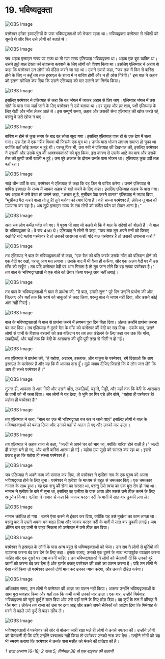 # 19. भविष्यद्वक्ता

![OBS Image](https://cdn.door43.org/obs/jpg/360px/obs-en-19-01.jpg)

परमेश्वर हमेशा इस्राएलियों के पास भविष्यद्वक्ताओं को भेजता रहता था। भविष्यद्वक्ता परमेश्वर से संदेशों को सुनते थे और फिर उसे लोगों को बताते थे।

![OBS Image](https://cdn.door43.org/obs/jpg/360px/obs-en-19-02.jpg)

जब अहाब इस्राएल राज्य पर राजा था तो उस समय एलिय्याह भविष्यद्वक्ता था। अहाब एक बुरा व्यक्ति था। उसने झूठे बाल देवता की उपासना करवाने के लिए लोगों को विवश किया था। इसलिए एलिय्याह ने अहाब से कहा कि परमेश्वर उन लोगों को दंडित करने जा रहा था। उसने उससे कहा, "जब तक मैं फिर से बारिश होने के लिए न कहूँ तब तक इस्राएल के राज्य में न बारिश होगी और न ही ओस गिरेगी।" इस बात ने अहाब को इतना क्रोधित कर दिया कि उसने एलिय्याह को मार डालने का निर्णय किया।

![OBS Image](https://cdn.door43.org/obs/jpg/360px/obs-en-19-03.jpg)

इसलिए परमेश्वर ने एलिय्याह से कहा कि वह जंगल में जाकर अहाब से छिप जाए। एलिय्याह जंगल में उस सोते के पास गया जहाँ जाने के लिए परमेश्वर ने उसे बताया था। हर सुबह और हर शाम, पक्षी एलिय्याह के लिए रोटी और माँस लेकर आते थे। इस सम्पूर्ण समय, अहाब और उसकी सेना एलिय्याह की खोज करते रहे, परन्तु वे उसे खोज न पाए।

![OBS Image](https://cdn.door43.org/obs/jpg/360px/obs-en-19-04.jpg)

बारिश न होने से कुछ समय के बाद वह सोता सूख गया। इसलिए एलिय्याह पास ही के एक देश में चला गया। उस देश में एक गरीब विधवा थी जिसके एक पुत्र था। उनके पास भोजन लगभग समाप्त हो चुका था क्योंकि वहाँ कोई फसल न हुई थी। परन्तु फिर भी, उस स्त्री ने एलिय्याह की देखभाल की, इसलिए परमेश्वर ने उसकी और उसके पुत्र की आवश्यकताओं को पूरा किया, इस कारण से उसके आटे का पात्र और उसके तेल की कुप्पी कभी खाली न हुई। उस पूरे अकाल के दौरान उनके पास भोजन था। एलिय्याह कुछ वर्षों तक वहाँ रहा।

![OBS Image](https://cdn.door43.org/obs/jpg/360px/obs-en-19-05.jpg)

साढ़े तीन वर्षों के बाद, परमेश्वर ने एलिय्याह से कहा कि वह फिर से बारिश करेगा। उसने एलिय्याह से वापिस इस्राएल के राज्य में जाकर अहाब से बातें करने के लिए कहा। इसलिए एलिय्याह अहाब के पास गया। जब अहाब ने उसे देखा तो उसने कहा, "अच्छा तू है, मुसीबत पैदा करने वाला!" एलिय्याह ने जवाब दिया, "मुसीबत पैदा करने वाला तो तू है! तूने यहोवा को त्याग दिया है। वही सच्चा परमेश्वर है, लेकिन तू बाल की उपासना कर रहा है। अब तुझे इस्राएल राज्य के सब लोगों को कर्मेल पर्वत पर लेकर आना है।"

![OBS Image](https://cdn.door43.org/obs/jpg/360px/obs-en-19-06.jpg)

अतः सब लोग कर्मेल पर्वत को गए। वे पुरुष भी आए जो कहते थे कि वे बाल के संदेशों को बोलते हैं। ये बाल के भविष्यद्वक्ता थे। वे सब 450 थे। एलिय्याह ने लोगों से कहा, "कब तक तुम अपने मनों को फिराए रखोगे? यदि यहोवा परमेश्वर है तो उसकी आराधना करो! यदि बाल परमेश्वर है तो उसकी उपासना करो!"

![OBS Image](https://cdn.door43.org/obs/jpg/360px/obs-en-19-07.jpg)

तब एलिय्याह ने बाल के भविष्यद्वक्ताओं से कहा, "एक बैल को बलि करके उसके माँस को बलिदान होने को एक वेदी पर रखो, परन्तु आग मत लगाना। उसके बाद मैं भी वैसा ही करूँगा, और एक अलग वेदी पर मैं उस माँस को रखूँगा। तब यदि परमेश्वर वेदी पर आग गिराता है तो तुम जान लोगे कि वह सच्चा परमेश्वर है।" तब बाल के भविष्यद्वक्ताओं ने एक बलि को तैयार किया परन्तु आग नहीं लगाई।

![OBS Image](https://cdn.door43.org/obs/jpg/360px/obs-en-19-08.jpg)

तब बाल के भविष्यद्वक्ताओं ने बाल से प्रार्थना की, "हे बाल, हमारी सुन!" पूरे दिन उन्होंने प्रार्थना की और चिल्लाए और यहाँ तक कि स्वयं को चाकुओं से काट लिया, परन्तु बाल ने जवाब नहीं दिया, और उसने कोई आग नहीं गिराई।

![OBS Image](https://cdn.door43.org/obs/jpg/360px/obs-en-19-09.jpg)

बाल के भविष्यद्वक्ताओं ने बाल से प्रार्थना करने में लगभग पूरा दिन बिता दिया। अंततः उन्होंने प्रार्थना करना बंद कर दिया। तब एलिय्याह ने दूसरे बैल के माँस को परमेश्वर की वेदी पर रख दिया। उसके बाद, उसने लोगों से पानी के विशाल बरतनों को उस बलिदान पर तब तक उंडेलने के लिए कहा जब तक कि माँस, लकड़ियाँ, और यहाँ तक कि वेदी के आसपास की भूमि पूरी तरह से गीली न हो गई।

![OBS Image](https://cdn.door43.org/obs/jpg/360px/obs-en-19-10.jpg)

तब एलिय्याह ने प्रार्थना की, "हे यहोवा, अब्राहम, इसहाक, और याकूब के परमेश्वर, हमें दिखाओ कि आप इस्राएल के परमेश्वर हैं और यह कि मैं आपका दास हूँ। मुझे जवाब दीजिए जिससे कि ये लोग जान लेंगे कि आप ही सच्चे परमेश्वर हैं।"

![OBS Image](https://cdn.door43.org/obs/jpg/360px/obs-en-19-11.jpg)

तुरन्त ही, आकाश से आग गिरी और उसने माँस, लकड़ियाँ, चट्टानें, मिट्टी, और यहाँ तक कि वेदी के आसपास के पानी को भी जला दिया। जब लोगों ने यह देखा, वे भूमि पर गिर पड़े और बोले, "यहोवा ही परमेश्वर है! यहोवा ही परमेश्वर है!"

![OBS Image](https://cdn.door43.org/obs/jpg/360px/obs-en-19-12.jpg)

तब एलिय्याह ने कहा, "बाल का एक भी भविष्यद्वक्ता बच कर न जाने पाए!" इसलिए लोगों ने बाल के भविष्यद्वक्ताओं को पकड़ लिया और उनको वहाँ से अलग ले गए और उनको मार डाला।

![OBS Image](https://cdn.door43.org/obs/jpg/360px/obs-en-19-13.jpg)

तब एलिय्याह ने अहाब राजा से कहा, "जल्दी से अपने घर को भाग जा, क्योंकि बारिश होने वाली है।" जल्दी ही बादल घने हो गए, और भारी बारिश आरम्भ हो गई। यहोवा उस सूखे को समाप्त कर रहा था। इससे प्रकट हुआ कि यहोवा ही सच्चा परमेश्वर है।

![OBS Image](https://cdn.door43.org/obs/jpg/360px/obs-en-19-14.jpg)

जब एलिय्याह ने अपने काम को समाप्त कर दिया, तो परमेश्वर ने एलीशा नाम के एक पुरुष को अपना भविष्यद्वक्ता होने के लिए चुना। परमेश्वर ने एलीशा के माध्यम से बहुत से चमत्कार किए। एक चमत्कार नामान के साथ हुआ। वह एक शत्रु की सेना का सरदार था, परन्तु उसे त्वचा का एक बुरा रोग हो गया था। नामान ने एलीशा के बारे में सुना था, इसलिए वह एलीशा के पास आया और उससे उसे ठीक करने के लिए अनुरोध किया। एलीशा ने नामान से कहा कि जाकर यरदन नदी के पानी में सात बार डुबकी लगा ले।

![OBS Image](https://cdn.door43.org/obs/jpg/360px/obs-en-19-15.jpg)

नामान क्रोधित हो गया। उसने ऐसा करने से इंकार कर दिया, क्योंकि यह उसे मुर्खता का काम लगता था। परन्तु बाद में उसने अपना मन बदल लिया और जाकर यरदन नदी के पानी में सात बार डुबकी लगाई। जब अंतिम बार वह पानी से बाहर निकला तो परमेश्वर ने उसे ठीक कर दिया।

![OBS Image](https://cdn.door43.org/obs/jpg/360px/obs-en-19-16.jpg)

परमेश्वर ने इस्राएल के लोगों के पास अन्य बहुत से भविष्यद्वक्ताओं को भेजा। उन सब ने लोगों से मूर्तियों की उपासना करना बंद कर देने के लिए कहा। इसके बजाए, उनको एक दूसरे के साथ न्यायपूर्वक व्यवहार करना चाहिए और एक दूसरे पर दया करनी चाहिए। उन भविष्यद्वक्ताओं ने लोगों को चेतावनी दी कि उनको बुरे कामों को करना बंद कर देना है और इसके बजाए परमेश्वर की बातों का पालन करना है। यदि उन लोगों ने ऐसा नहीं किया तो परमेश्वर उनको दोषी मान कर उनका न्याय करेगा, और उनको दंडित करेगा।

![OBS Image](https://cdn.door43.org/obs/jpg/360px/obs-en-19-17.jpg)

अधिकांश समय, उन लोगों ने परमेश्वर की आज्ञा का पालन नहीं किया। अक्सर उन्होंने भविष्यद्वक्ताओं के साथ बुरा व्यवहार किया और यहाँ तक कि कभी कभी उनको मार डाला। एक बार, उन्होंने यिर्मयाह भविष्यद्वक्ता को सूखे कुएँ में डाल दिया और उसे वहाँ मरने के लिए छोड़ दिया। वह कुएँ के तल में कीचड़ में धँस गया। लेकिन तब राजा को उस पर दया आई और उसने अपने सैनिकों को आदेश दिया कि यिर्मयाह के मरने से पहले उसे कुएँ से बाहर खींच ले।

![OBS Image](https://cdn.door43.org/obs/jpg/360px/obs-en-19-18.jpg)

भविष्यद्वक्ताओं ने परमेश्वर की ओर से बोलना जारी रखा भले ही लोगों ने उनसे नफरत की। उन्होंने लोगों को चेतावनी दी कि यदि उन्होंने पश्चाताप नहीं किया तो परमेश्वर उनको नाश कर देगा। उन्होंने लोगों को यह भी स्मरण कराया कि परमेश्वर ने उनके पास मसीह को भेजने की प्रतिज्ञा की है।

_1 राजा अध्याय 16-18; 2 राजा 5; यिर्मयाह 38 से एक बाइबल की कहानी_
